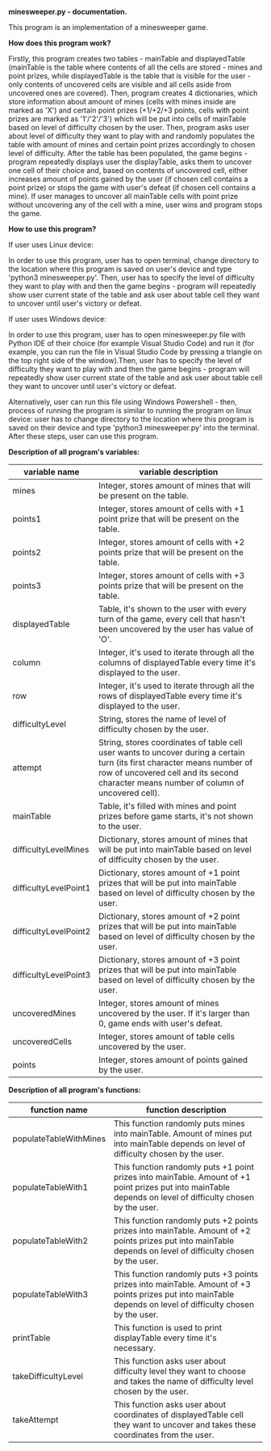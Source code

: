 **minesweeper.py - documentation.**

This program is an implementation of a minesweeper game.

**How does this program work?**

Firstly, this program creates two tables - mainTable and displayedTable (mainTable is the table where contents of all the cells are stored - mines and point prizes, while displayedTable is the table that is visible for the user - only contents of uncovered cells are visible and all cells aside from uncovered ones are covered). Then, program creates 4 dictionaries, which store information about amount of mines (cells with mines inside are marked as 'X') and certain point prizes (+1/+2/+3 points, cells with point prizes are marked as '1'/'2'/'3') which will be put into cells of mainTable based on level of difficulty chosen by the user. Then, program asks user about level of difficulty they want to play with and randomly populates the table with amount of mines and certain point prizes accordingly to chosen level of difficulty. After the table has been populated, the game begins - program repeatedly displays user the displayTable, asks them to uncover one cell of their choice and, based on contents of uncovered cell, either increases amount of points gained by the user (if chosen cell contains a point prize) or stops the game with user's defeat (if chosen cell contains a mine). If user manages to uncover all mainTable cells with point prize without uncovering any of the cell with a mine, user wins and program stops the game. 

**How to use this program?**

If user uses Linux device:

In order to use this program, user has to open terminal, change directory to the location where this program is saved on user's device and type 'python3 minesweeper.py'. Then, user has to specify the level of difficulty they want to play with and then the game begins - program will repeatedly show user current state of the table and ask user about table cell they want to uncover until user's victory or defeat.

If user uses Windows device:

In order to use this program, user has to open minesweeper.py file with Python IDE of their choice (for example Visual Studio Code) and run it (for example, you can run the file in Visual Studio Code by pressing a triangle on the top right side of the window).Then, user has to specify the level of difficulty they want to play with and then the game begins - program will repeatedly show user current state of the table and ask user about table cell they want to uncover until user's victory or defeat.

Alternatively, user can run this file using Windows Powershell - then, process of running the program is similar to running the program on linux device: user has to change directory to the location where this program is saved on their device and type 'python3 minesweeper.py' into the terminal. After these steps, user can use this program.

**Description of all program's variables:**

| variable name | variable description |
| ------------- | -------------------- |
| mines | Integer, stores amount of mines that will be present on the table. |
| points1 | Integer, stores amount of cells with +1 point prize that will be present on the table. |
| points2 | Integer, stores amount of cells with +2 points prize that will be present on the table. |
| points3 | Integer, stores amount of cells with +3 points prize that will be present on the table. |
| displayedTable | Table, it's shown to the user with every turn of the game, every cell that hasn't been uncovered by the user has value of 'O'. |
| column | Integer, it's used to iterate through all the columns of displayedTable every time it's displayed to the user. |
| row | Integer, it's used to iterate through all the rows of displayedTable every time it's displayed to the user. |
| difficultyLevel | String, stores the name of level of difficulty chosen by the user. |
| attempt | String, stores coordinates of table cell user wants to uncover during a certain turn (its first character means number of row of uncovered cell and its second character means number of column of uncovered cell). |
| mainTable | Table, it's filled with mines and point prizes before game starts, it's not shown to the user. |
| difficultyLevelMines | Dictionary, stores amount of mines that will be put into mainTable based on level of difficulty chosen by the user. |
| difficultyLevelPoint1 | Dictionary, stores amount of +1 point prizes that will be put into mainTable based on level of difficulty chosen by the user. |
| difficultyLevelPoint2 | Dictionary, stores amount of +2 point prizes that will be put into mainTable based on level of difficulty chosen by the user. |
| difficultyLevelPoint3 | Dictionary, stores amount of +3 point prizes that will be put into mainTable based on level of difficulty chosen by the user. |
| uncoveredMines | Integer, stores amount of mines uncovered by the user. If it's larger than 0, game ends with user's defeat. |
| uncoveredCells | Integer, stores amount of table cells uncovered by the user. |
| points | Integer, stores amount of points gained by the user. |

**Description of all program's functions:**

| function name | function description |
| ------------- | -------------------- |
| populateTableWithMines | This function randomly puts mines into mainTable. Amount of mines put into mainTable depends on level of difficulty chosen by the user. |
| populateTableWith1 | This function randomly puts +1 point prizes into mainTable. Amount of +1 point prizes put into mainTable depends on level of difficulty chosen by the user. |
| populateTableWith2 | This function randomly puts +2 points prizes into mainTable. Amount of +2 points prizes put into mainTable depends on level of difficulty chosen by the user. |
| populateTableWith3 | This function randomly puts +3 points prizes into mainTable. Amount of +3 points prizes put into mainTable depends on level of difficulty chosen by the user. |
| printTable | This function is used to print displayTable every time it's necessary. |
| takeDifficultyLevel | This function asks user about difficulty level they want to choose and takes the name of difficulty level chosen by the user. |
| takeAttempt | This function asks user about coordinates of displayedTable cell they want to uncover and takes these coordinates from the user. |

